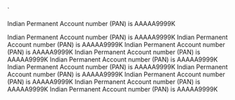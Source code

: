 `


Indian Permanent Account number (PAN) is AAAAA9999K



Indian Permanent Account number (PAN) is AAAAA9999K
Indian Permanent Account number (PAN) is AAAAA9999K
Indian Permanent Account number (PAN) is AAAAA9999K
Indian Permanent Account number (PAN) is AAAAA9999K
Indian Permanent Account number (PAN) is AAAAA9999K
Indian Permanent Account number (PAN) is AAAAA9999K
Indian Permanent Account number (PAN) is AAAAA9999K
Indian Permanent Account number (PAN) is AAAAA9999K
Indian Permanent Account number (PAN) is AAAAA9999K
Indian Permanent Account number (PAN) is AAAAA9999K

